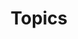 ---
# Discussion on how this block works found here
# https://wowchemy.com/blocks/portfolio/
widget: portfolio
weight: 100
title: Topics
subtitle:
content:
  filters:
    folders:
      - course
    kinds:
      - section
    exclude_tags:
      - preface

  filter_button:
    - name: All Material
      tag: '.js-id-cs241, .js-id-previous, .js-id-unsolved'
    - name: CS 241
      tag: cs241

  filter_default: 0
  # Sort by page weight
  sort_by: 'Weight'
  sort_ascending: true
design:
  columns: '1'
  view: masonry
  flip_alt_rows: false
---